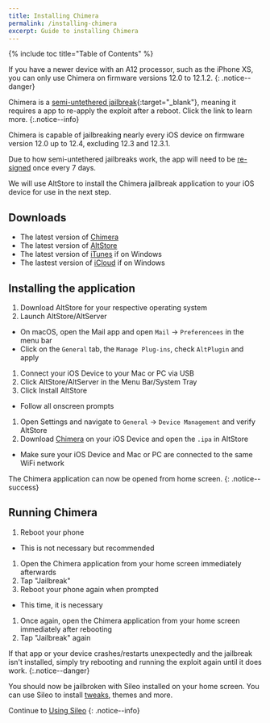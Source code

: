 ```yaml
---
title: Installing Chimera
permalink: /installing-chimera
excerpt: Guide to installing Chimera
---
```


{% include toc title="Table of Contents" %}

If you have a newer device with an A12 processor, such as the iPhone XS, you can only use Chimera on firmware versions 12.0 to 12.1.2.
{: .notice--danger}

Chimera is a [semi-untethered jailbreak](/types-of-jailbreak#semi-untethered-jailbreaks){:target="_blank"}, meaning it requires a app to re-apply the exploit after a reboot. Click the link to learn more.
{:.notice--info}

Chimera is capable of jailbreaking nearly every iOS device on firmware version 12.0 up to 12.4, excluding 12.3 and 12.3.1.

Due to how semi-untethered jailbreaks work, the app will need to be [re-signed](resigning-apps) once every 7 days.

We will use AltStore to install the Chimera jailbreak application to your iOS device for use in the next step.

## Downloads

- The latest version of [Chimera](https://chimera.sh/)
- The latest version of [AltStore](http://altstore.io/)
- The latest version of [iTunes](https://www.apple.com/itunes/download/win32) if on Windows
- The lastest version of [iCloud](https://secure-appldnld.apple.com/windows/061-91601-20200323-974a39d0-41fc-4761-b571-318b7d9205ed/iCloudSetup.exe) if on Windows

## Installing the application

1. Download AltStore for your respective operating system
1. Launch AltStore/AltServer
  - On macOS, open the Mail app and open `Mail` -> `Preferencees` in the menu bar
  - Click on the `General` tab, the `Manage Plug-ins`, check `AltPlugin` and apply
1. Connect your iOS Device to your Mac or PC via USB
1. Click AltStore/AltServer in the Menu Bar/System Tray
1. Click Install AltStore
  - Follow all onscreen prompts
1. Open Settings and navigate to `General` -> `Device Management` and verify AltStore
1. Download [Chimera](https://chimera.sh/) on your iOS Device and open the `.ipa` in AltStore
  - Make sure your iOS Device and Mac or PC are connected to the same WiFi network

The Chimera application can now be opened from home screen.
{: .notice--success}


## Running Chimera

1. Reboot your phone
  - This is not necessary but recommended
1. Open the Chimera application from your home screen immediately afterwards
1. Tap "Jailbreak"
1. Reboot your phone again when prompted
  - This time, it is necessary
1. Once again, open the Chimera application from your home screen immediately after rebooting
1. Tap "Jailbreak" again

If that app or your device crashes/restarts unexpectedly and the jailbreak isn't installed, simply try rebooting and running the exploit again until it does work.
{:.notice--danger}

You should now be jailbroken with Sileo installed on your home screen. You can use Sileo to install [tweaks](faq#tweaks), themes and more.

Continue to [Using Sileo](using-sileo)
{: .notice--info}
